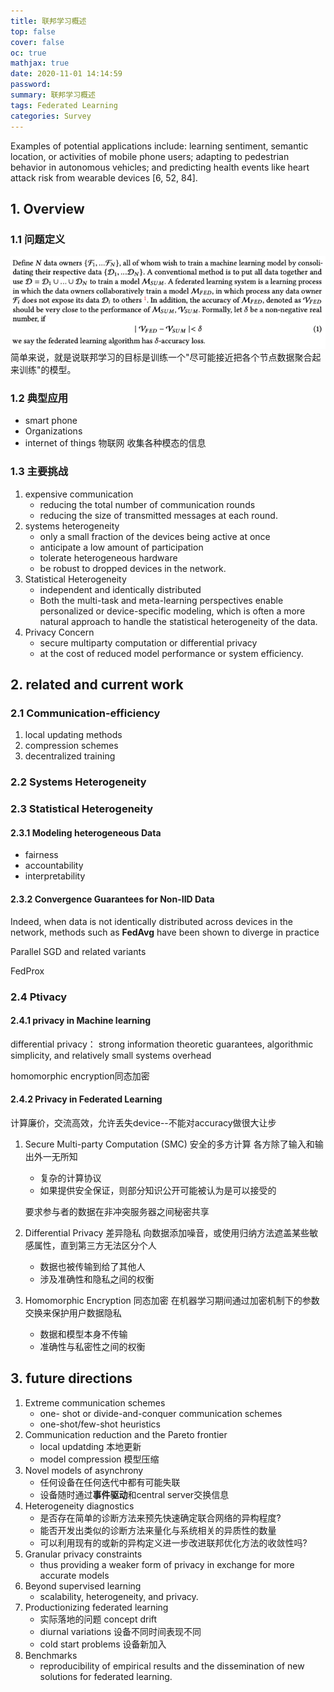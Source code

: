```yaml
---
title: 联邦学习概述
top: false
cover: false
oc: true
mathjax: true
date: 2020-11-01 14:14:59
password:
summary: 联邦学习概述
tags: Federated Learning
categories: Survey
---
```

Examples of potential applications include: learning sentiment, semantic location, or activities of mobile phone users; adapting to pedestrian behavior in autonomous vehicles; and predicting health events like heart attack risk from wearable devices [6, 52, 84].

## 1. Overview

### 1.1 问题定义

![problem definition](10-FL/01-FL_problem.png)
简单来说，就是说联邦学习的目标是训练一个"尽可能接近把各个节点数据聚合起来训练"的模型。

### 1.2 典型应用

+ smart phone
+ Organizations
+ internet of things 物联网 收集各种模态的信息

### 1.3 主要挑战

1. expensive communication
    + reducing the total number of communication rounds
    + reducing the size of transmitted messages at each round.
2. systems heterogeneity
    + only a small fraction of the devices being active at once
    + anticipate a low amount of participation
    + tolerate heterogeneous hardware
    + be robust to dropped devices in the network.
3. Statistical Heterogeneity
    + independent and identically distributed
    + Both the multi-task and meta-learning perspectives enable personalized or device-specific modeling, which is often a more natural approach to handle the statistical heterogeneity of the data.
4. Privacy Concern
    + secure multiparty computation or differential privacy
    + at the cost of reduced model performance or system efficiency.

## 2. related and current work

### 2.1 Communication-efficiency

1. local updating methods
2. compression schemes
3. decentralized training

### 2.2 Systems Heterogeneity

### 2.3 Statistical Heterogeneity

#### 2.3.1 Modeling heterogeneous Data

+ fairness
+ accountability
+ interpretability

#### 2.3.2 Convergence Guarantees for Non-IID Data

Indeed, when data is not identically distributed across devices in the network, methods such as **FedAvg** have been shown to diverge in practice

Parallel SGD and related variants

FedProx

### 2.4 Ptivacy

#### 2.4.1 privacy in Machine learning

differential privacy： strong information theoretic guarantees, algorithmic simplicity, and relatively small systems overhead

homomorphic encryption同态加密

#### 2.4.2 Privacy in Federated Learning

计算廉价，交流高效，允许丢失device--不能对accuracy做很大让步

1. Secure Multi-party Computation (SMC) 安全的多方计算
    各方除了输入和输出外一无所知

    + 复杂的计算协议
    + 如果提供安全保证，则部分知识公开可能被认为是可以接受的

    要求参与者的数据在非冲突服务器之间秘密共享

2. Differential Privacy 差异隐私
    向数据添加噪音，或使用归纳方法遮盖某些敏感属性，直到第三方无法区分个人

    + 数据也被传输到给了其他人
    + 涉及准确性和隐私之间的权衡

3. Homomorphic Encryption 同态加密
    在机器学习期间通过加密机制下的参数交换来保护用户数据隐私

    + 数据和模型本身不传输
    + 准确性与私密性之间的权衡

## 3. future directions

1. Extreme communication schemes
   + one- shot or divide-and-conquer communication schemes
   + one-shot/few-shot heuristics
2. Communication reduction and the Pareto frontier
   + local updatding 本地更新
   + model compression 模型压缩
3. Novel models of asynchrony
   + 任何设备在任何迭代中都有可能失联
   + 设备随时通过**事件驱动**和central server交换信息
4. Heterogeneity diagnostics
   + 是否存在简单的诊断方法来预先快速确定联合网络的异构程度?
   + 能否开发出类似的诊断方法来量化与系统相关的异质性的数量
   + 可以利用现有的或新的异构定义进一步改进联邦优化方法的收敛性吗?
5. Granular privacy constraints
   + thus providing a weaker form of privacy in exchange for more accurate models
6. Beyond supervised learning
   + scalability, heterogeneity, and privacy.
7. Productionizing federated learning
   + 实际落地的问题 concept drift
   + diurnal variations 设备不同时间表现不同
   + cold start problems 设备新加入
8. Benchmarks
   + reproducibility of empirical results and the dissemination of new solutions for federated learning.
